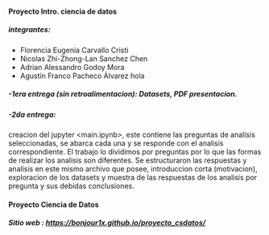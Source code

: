 #### Proyecto Intro. ciencia de datos

##### integrantes:

- Florencia Eugenia Carvallo Cristi
- Nicolas Zhi-Zhong-Lan Sanchez Chen
- Adrian Alessandro Godoy Mora
- Agustín Franco Pacheco Álvarez hola

##### -1era entrega (sin retroalimentacion): Datasets, PDF presentacion.

##### -2da entrega:
  creacion del jupyter <main.ipynb>, este contiene las preguntas de analisis seleccionadas, se abarca cada una y se responde con el analisis correspondiente. El trabajo lo dividimos por preguntas por lo que las formas de realizar los analisis son diferentes. Se estructuraron las respuestas y analisis en este mismo archivo que posee, introduccion corta (motivacion), exploracion de los datasets y muestra de las respuestas de los analisis por pregunta y sus debidas conclusiones.

#### Proyecto Ciencia de Datos
##### Sitio web : https://bonjour1x.github.io/proyecto_csdatos/
